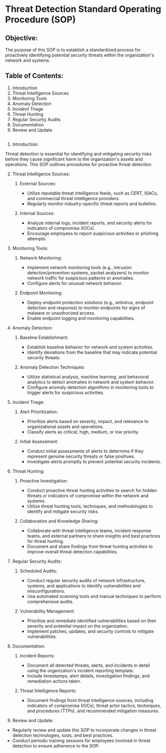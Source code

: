 # Threat Detection Standard Operating Procedure (SOP)
## Objective:
The purpose of this SOP is to establish a standardized process for proactively identifying potential security threats within the organization's network and systems.

## Table of Contents:
1. Introduction
2. Threat Intelligence Sources
3. Monitoring Tools
4. Anomaly Detection
5. Incident Triage
6. Threat Hunting
7. Regular Security Audits
8. Documentation
9. Review and Update
## 
1. Introduction:

Threat detection is essential for identifying and mitigating security risks before they cause significant harm to the organization's assets and operations. This SOP outlines procedures for proactive threat detection.

2. Threat Intelligence Sources:
    1. External Sources:

        - Utilize reputable threat intelligence feeds, such as CERT, ISACs, and commercial threat intelligence providers.
        - Regularly monitor industry-specific threat reports and bulletins.
    2. Internal Sources:

        - Analyze internal logs, incident reports, and security alerts for indicators of compromise (IOCs).
        - Encourage employees to report suspicious activities or phishing attempts.
3. Monitoring Tools:
    1. Network Monitoring:

        - Implement network monitoring tools (e.g., intrusion detection/prevention systems, packet analyzers) to monitor network traffic for suspicious patterns or anomalies.
        - Configure alerts for unusual network behavior.
    2. Endpoint Monitoring:

        - Deploy endpoint protection solutions (e.g., antivirus, endpoint detection and response) to monitor endpoints for signs of malware or unauthorized access.
        - Enable endpoint logging and monitoring capabilities.
4. Anomaly Detection:
    1. Baseline Establishment:

        - Establish baseline behavior for network and system activities.
        - Identify deviations from the baseline that may indicate potential security threats.
    2. Anomaly Detection Techniques:

        - Utilize statistical analysis, machine learning, and behavioral analytics to detect anomalies in network and system behavior.
        - Configure anomaly detection algorithms in monitoring tools to trigger alerts for suspicious activities.
5. Incident Triage:
    1. Alert Prioritization:

        - Prioritize alerts based on severity, impact, and relevance to organizational assets and operations.
        - Classify alerts as critical, high, medium, or low priority.
    2. Initial Assessment:

        - Conduct initial assessments of alerts to determine if they represent genuine security threats or false positives.
        - Investigate alerts promptly to prevent potential security incidents.
6. Threat Hunting:
    1. Proactive Investigation:

        - Conduct proactive threat hunting activities to search for hidden threats or indicators of compromise within the network and systems.
        - Utilize threat hunting tools, techniques, and methodologies to identify and mitigate security risks.
    2. Collaboration and Knowledge Sharing:

        - Collaborate with threat intelligence teams, incident response teams, and external partners to share insights and best practices for threat hunting.
        - Document and share findings from threat hunting activities to improve overall threat detection capabilities.
7. Regular Security Audits:
    1. Scheduled Audits:

        - Conduct regular security audits of network infrastructure, systems, and applications to identify vulnerabilities and misconfigurations.
        - Use automated scanning tools and manual techniques to perform comprehensive audits.
    2. Vulnerability Management:

        - Prioritize and remediate identified vulnerabilities based on their severity and potential impact on the organization.
        - Implement patches, updates, and security controls to mitigate vulnerabilities.
8. Documentation:
    1. Incident Reports:

        - Document all detected threats, alerts, and incidents in detail using the organization's incident reporting template.
        - Include timestamps, alert details, investigation findings, and remediation actions taken.
    2. Threat Intelligence Reports:

        - Document findings from threat intelligence sources, including indicators of compromise (IOCs), threat actor tactics, techniques, and procedures (TTPs), and recommended mitigation measures.

9. Review and Update:
- Regularly review and update this SOP to incorporate changes in threat detection technologies, tools, and best practices.
- Conduct periodic training sessions for employees involved in threat detection to ensure adherence to the SOP.